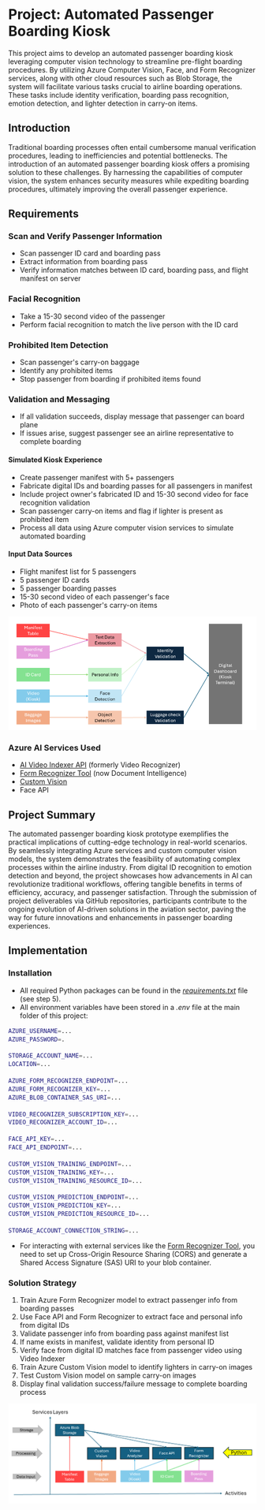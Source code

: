 # Project: Automated Passenger Boarding Kiosk

This project aims to develop an automated passenger boarding kiosk leveraging computer vision technology to streamline pre-flight boarding procedures. By utilizing Azure Computer Vision, Face, and Form Recognizer services, along with other cloud resources such as Blob Storage, the system will facilitate various tasks crucial to airline boarding operations. These tasks include identity verification, boarding pass recognition, emotion detection, and lighter detection in carry-on items.

## Introduction

Traditional boarding processes often entail cumbersome manual verification procedures, leading to inefficiencies and potential bottlenecks. The introduction of an automated passenger boarding kiosk offers a promising solution to these challenges. By harnessing the capabilities of computer vision, the system enhances security measures while expediting boarding procedures, ultimately improving the overall passenger experience.

## Requirements

### Scan and Verify Passenger Information

- Scan passenger ID card and boarding pass
- Extract information from boarding pass
- Verify information matches between ID card, boarding pass, and flight manifest on server

### Facial Recognition

- Take a 15-30 second video of the passenger
- Perform facial recognition to match the live person with the ID card

### Prohibited Item Detection

- Scan passenger's carry-on baggage
- Identify any prohibited items
- Stop passenger from boarding if prohibited items found

### Validation and Messaging

- If all validation succeeds, display message that passenger can board plane
- If issues arise, suggest passenger see an airline representative to complete boarding

#### Simulated Kiosk Experience

- Create passenger manifest with 5+ passengers
- Fabricate digital IDs and boarding passes for all passengers in manifest
- Include project owner's fabricated ID and 15-30 second video for face recognition validation
- Scan passenger carry-on items and flag if lighter is present as prohibited item
- Process all data using Azure computer vision services to simulate automated boarding

#### Input Data Sources

- Flight manifest list for 5 passengers
- 5 passenger ID cards
- 5 passenger boarding passes
- 15-30 second video of each passenger's face
- Photo of each passenger's carry-on items

![Data Flow Diagram](./step_1_problem_definition_system_design/DataFlow-Diagram.png)

### Azure AI Services Used
* [AI Video Indexer API](https://www.videoindexer.ai) (formerly Video Recognizer)
* [Form Recognizer Tool](https://fott-2-1.azurewebsites.net/) (now Document Intelligence)
* [Custom Vision](https://www.customvision.ai/)
* Face API

## Project Summary

The automated passenger boarding kiosk prototype exemplifies the practical implications of cutting-edge technology in real-world scenarios. By seamlessly integrating Azure services and custom computer vision models, the system demonstrates the feasibility of automating complex processes within the airline industry. From digital ID recognition to emotion detection and beyond, the project showcases how advancements in AI can revolutionize traditional workflows, offering tangible benefits in terms of efficiency, accuracy, and passenger satisfaction. Through the submission of project deliverables via GitHub repositories, participants contribute to the ongoing evolution of AI-driven solutions in the aviation sector, paving the way for future innovations and enhancements in passenger boarding experiences.

## Implementation

### Installation
* All required Python packages can be found in the [*requirements.txt*](step_5_validation_metrics_monitoring/requirements.txt) file (see step 5).
* All environment variables have been stored in a *.env* file at the main folder of this project:

```bash
AZURE_USERNAME=...
AZURE_PASSWORD=.

STORAGE_ACCOUNT_NAME=...
LOCATION=...

AZURE_FORM_RECOGNIZER_ENDPOINT=...
AZURE_FORM_RECOGNIZER_KEY=...
AZURE_BLOB_CONTAINER_SAS_URI=...

VIDEO_RECOGNIZER_SUBSCRIPTION_KEY=...
VIDEO_RECOGNIZER_ACCOUNT_ID=...

FACE_API_KEY=...
FACE_API_ENDPOINT=...

CUSTOM_VISION_TRAINING_ENDPOINT=...
CUSTOM_VISION_TRAINING_KEY=...
CUSTOM_VISION_TRAINING_RESOURCE_ID=...

CUSTOM_VISION_PREDICTION_ENDPOINT=...
CUSTOM_VISION_PREDICTION_KEY=...
CUSTOM_VISION_PREDICTION_RESOURCE_ID=...

STORAGE_ACCOUNT_CONNECTION_STRING=...
```

* For interacting with external services like the [Form Recognizer Tool](https://fott-2-1.azurewebsites.net/), you need to set up Cross-Origin Resource Sharing (CORS) and generate a Shared Access Signature (SAS) URI to your blob container.

### Solution Strategy

1. Train Azure Form Recognizer model to extract passenger info from boarding passes
2. Use Face API and Form Recognizer to extract face and personal info from digital IDs
3. Validate passenger info from boarding pass against manifest list
4. If name exists in manifest, validate identity from personal ID
5. Verify face from digital ID matches face from passenger video using Video Indexer
6. Train Azure Custom Vision model to identify lighters in carry-on images
7. Test Custom Vision model on sample carry-on images
8. Display final validation success/failure message to complete boarding process

![Architectural Diagram](./step_1_problem_definition_system_design/Architecture-Guideline.png)
